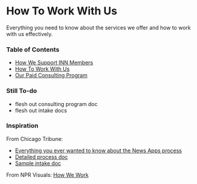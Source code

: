 # How To Work With Us

Everything you need to know about the services we offer and how to work with us effectively.

### Table of Contents
- [How We Support INN Members](member-benefits.md)
- [How To Work With Us](work-with-us.md)
- [Our Paid Consulting Program](consulting.md)


### Still To-do
- flesh out consulting program doc
- flesh out intake docs


### Inspiration

From Chicago Tribune:

-  [Everything you ever wanted to know about the News Apps process](http://blog.apps.chicagotribune.com/2014/03/05/everything-you-ever-wanted-to-know-about-the-news-apps-process)
-  [Detailed process doc](https://docs.google.com/document/d/1dDcu-IM1nO5x86iY38OQc9O8UliJHUOXXNSFfoWxd8E/edit)
-  [Sample intake doc](https://docs.google.com/document/d/1m-JD39DBKMoFO1zTaV8_ZANVHySJr8YxHyekdxRGb5E/edit)

From NPR Visuals: [How We Work](http://blog.apps.npr.org/2014/06/04/how-we-work.html)
   